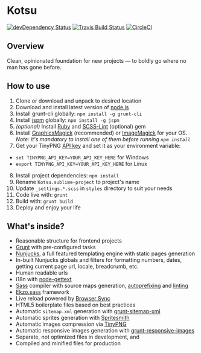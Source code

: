 # Kotsu

[![devDependency Status](https://img.shields.io/david/dev/LotusTM/Kotsu.svg?style=flat)](https://david-dm.org/LotusTM/Kotsu#info=devDependencies)
[![Travis Build Status](https://img.shields.io/travis/LotusTM/Kotsu.svg?style=flat)](https://travis-ci.org/LotusTM/Kotsu)
[![CircleCI](https://img.shields.io/circleci/project/LotusTM/Kotsu.svg?style=flat)](https://circleci.com/gh/LotusTM/Kotsu)

## Overview

Clean, opinionated foundation for new projects — to boldly go where no man has gone before.

## How to use

1. Clone or download and unpack to desired location
2. Download and install latest version of [node.js](http://nodejs.org/)
3. Install grunt-cli globally: `npm install -g grunt-cli`
4. Install [jspm](http://jspm.io/) globally: `npm install -g jspm`
5. *(optional)* Install [Ruby](https://www.ruby-lang.org) and [SCSS-Lint](https://github.com/causes/scss-lint) (optional) gem
6. Install [GraphicsMagick](http://www.graphicsmagick.org/download.html) (recommended) or [ImageMagick](http://www.imagemagick.org/script/binary-releases.php) for your OS. *Note: it's mandatory to install one of them before running `npm install`*
7. Get your TinyPNG [API key](https://tinypng.com/developers) and set it as your environment variable:
  * `set TINYPNG_API_KEY=YOUR_API_KEY_HERE` for Windows
  * `export TINYPNG_API_KEY=YOUR_API_KEY_HERE` for Linux
8. Install project dependencies: `npm install`
9. Rename `Kotsu.sublime-project` to project's name
10. Update `_settings.*.scss` in `styles` directory to suit your needs
11. Code live with: `grunt`
12. Build with: `grunt build`
13. Deploy and enjoy your life

## What's inside?

* Reasonable structure for frontend projects
* [Grunt](http://gruntjs.com/) with pre-configured tasks
* [Nunjucks](http://mozilla.github.io/nunjucks/), a full featured templating engine with static pages generation
* In-built Nunjucks globals and filters for formatting numbers, dates, getting current page url, locale, breadcrumb, etc.
* Human readable urls
* i18n with [node-gettext](https://github.com/andris9/node-gettext)
* [Sass](http://sass-lang.com/) compiler with source maps generation, [autoprefixing](https://github.com/nDmitry/grunt-autoprefixer) and [linting](https://github.com/ahmednuaman/grunt-scss-lint)
* [Ekzo.sass](https://github.com/ArmorDarks/ekzo.sass) framework
* Live reload powered by [Browser Sync](https://github.com/shakyshane/grunt-browser-sync)
* HTML5 boilerplate files based on best practices
* Automatic `sitemap.xml` generation with [grunt-sitemap-xml](https://github.com/lotustm/grunt-sitemap-xml)
* Automatic sprites generation with [Spritesmith](https://github.com/Ensighten/grunt-spritesmith)
* Automatic images compression via [TinyPNG](https://tinypng.com/)
* Automatic responsive images generation with [grunt-responsive-images](https://github.com/andismith/grunt-responsive-images)
* Separate, not optimized files in development, and
* Compiled and minified files for production